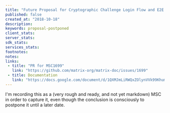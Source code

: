 ```yaml
---
title: "Future Proposal for Cryptographic Challenge Login Flow and E2E Key Backup Recovery"
published: false
created_at: "2018-10-18"
description:
keywords: proposal-postponed
client_stats:
server_stats:
sdk_stats:
services_stats:
footnotes:
notes:
links:
 - title: "PR for MSC1699"
   link: "https://github.com/matrix-org/matrix-doc/issues/1699"
 - title: Documentation
   link: "https://docs.google.com/document/d/1QXMJmLiRWQxZOlynVVk99KhumlM7-7bTrGatBG0AQfU/edit#heading=h.apnhwogtw3jb"
---
```


I'm recording this as a (very rough and ready, and not yet markdown) MSC in order to capture it, even though the conclusion is consciously to postpone it until a later date.

